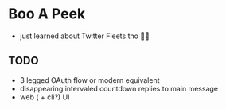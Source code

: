 # Boo A Peek
- just learned about Twitter Fleets tho 🤷🏾

## TODO
- 3 legged OAuth flow or modern equivalent
- disappearing intervaled countdown replies to main message
- web ( + cli?) UI
